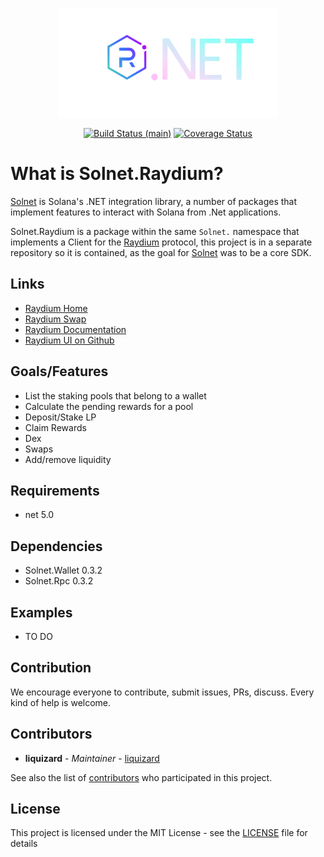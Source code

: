 <p align="center">
    <img src="https://github.com/bmresearch/Solnet.Raydium/raw/main/assets/logo.png" margin="auto" height="175"/>
</p>
<p align="center">
    <a href="https://github.com/bmresearch/Solnet.Raydium/actions/workflows/dotnet.yml">
        <img src="https://github.com/bmresearch/Solnet.Raydium/actions/workflows/dotnet.yml/badge.svg"
            alt="Build Status (main)" ></a>
    <a href="https://coveralls.io/github/bmresearch/Solnet.Raydium?branch=main">
        <img src="https://coveralls.io/repos/github/bmresearch/Solnet.Raydium/badge.svg?branch=main" 
            alt="Coverage Status" ></a>
</p>

# What is Solnet.Raydium?

[Solnet](https://github.com/bmresearch/Solnet) is Solana's .NET integration library, a number of packages that implement features to interact with
Solana from .Net applications.

Solnet.Raydium is a package within the same `Solnet.` namespace that implements a Client for the [Raydium](https://raydium.io/) protocol, this project is in a separate repository so it is contained, as the goal for [Solnet](https://github.com/bmresearch/Solnet) was to be a core SDK.

## Links
- [Raydium Home](https://raydium.io/)
- [Raydium Swap](https://raydium.io/swap/)
- [Raydium Documentation](https://raydium.gitbook.io/raydium/)
- [Raydium UI on Github](https://github.com/raydium-io/raydium-ui)

## Goals/Features
- List the staking pools that belong to a wallet
- Calculate the pending rewards for a pool
- Deposit/Stake LP
- Claim Rewards
- Dex
- Swaps
- Add/remove liquidity

## Requirements
- net 5.0

## Dependencies
- Solnet.Wallet 0.3.2
- Solnet.Rpc 0.3.2

## Examples

- TO DO

## Contribution

We encourage everyone to contribute, submit issues, PRs, discuss. Every kind of help is welcome.

## Contributors

* **liquizard** - *Maintainer* - [liquizard](https://github.com/liquizard)

See also the list of [contributors](https://github.com/bmresearch/Solnet.Serum/contributors) who participated in this project.

## License

This project is licensed under the MIT License - see the [LICENSE](https://github.com/bmresearch/Solnet.Raydium/blob/main/LICENSE) file for details
